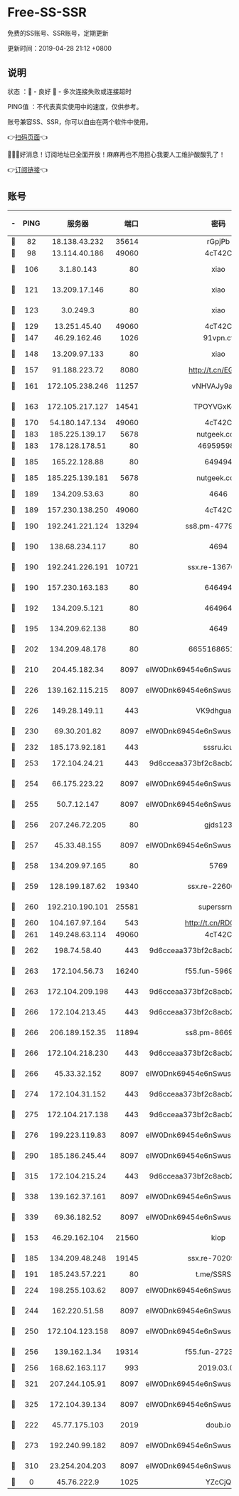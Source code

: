 # Free-SS-SSR

免费的SS账号、SSR账号，定期更新

更新时间：2019-04-28 21:12 +0800

## 说明

状态     ：🙂 - 良好 🙁 - 多次连接失败或连接超时

PING值   ：不代表真实使用中的速度，仅供参考。

账号兼容SS、SSR，你可以自由在两个软件中使用。

👉[扫码页面](https://liesauer.github.io/Free-SS-SSR/)👈

🎉🎉🎉好消息！订阅地址已全面开放！麻麻再也不用担心我要人工维护酸酸乳了！

👉[订阅链接](https://www.liesauer.net/yogurt/subscribe?ACCESS_TOKEN=DAYxR3mMaZAsaqUb)👈

## 账号

|-|PING|服务器|端口|密码|加密方式|区域|
|:----:|:----:|:-----:|-----:|:----:|:----:|:----:|
|🙂|82|18.138.43.232|35614|rGpjPb|rc4-md5|SG|
|🙂|98|13.114.40.186|49060|4cT42C|chacha20|JP|
|🙂|106|3.1.80.143|80|xiao|aes-128-ctr|SG|
|🙂|121|13.209.17.146|80|xiao|aes-128-ctr|KR|
|🙂|123|3.0.249.3|80|xiao|aes-128-ctr|SG|
|🙂|129|13.251.45.40|49060|4cT42C|chacha20|SG|
|🙂|147|46.29.162.46|1026|91vpn.cf|rc4-md5|RU|
|🙂|148|13.209.97.133|80|xiao|aes-128-ctr|KR|
|🙂|157|91.188.223.72|8080|http://t.cn/EGJIyrl|rc4-md5|RU|
|🙂|161|172.105.238.246|11257|vNHVAJy9aznp|aes-256-cfb|JP|
|🙂|163|172.105.217.127|14541|TPOYVGxKglpi|aes-256-cfb|JP|
|🙂|170|54.180.147.134|49060|4cT42C|chacha20|KR|
|🙂|183|185.225.139.17|5678|nutgeek.com|rc4-md5|US|
|🙂|183|178.128.178.51|80|469595985|chacha20|US|
|🙂|185|165.22.128.88|80|649494|aes-256-cfb|US|
|🙂|185|185.225.139.181|5678|nutgeek.com|rc4-md5|US|
|🙂|189|134.209.53.63|80|4646|aes-256-cfb|US|
|🙂|189|157.230.138.250|49060|4cT42C|chacha20|US|
|🙂|190|192.241.221.124|13294|ss8.pm-47793631|aes-256-cfb|US|
|🙂|190|138.68.234.117|80|4694|aes-256-cfb|US|
|🙂|190|192.241.226.191|10721|ssx.re-13670931|aes-256-cfb|US|
|🙂|190|157.230.163.183|80|646494|aes-256-cfb|US|
|🙂|192|134.209.5.121|80|464964|aes-256-cfb|US|
|🙂|195|134.209.62.138|80|4649|aes-256-cfb|US|
|🙂|202|134.209.48.178|80|6655168651651|aes-256-cfb|US|
|🙂|210|204.45.182.34|8097|eIW0Dnk69454e6nSwuspv9DmS201tQ0D|aes-256-cfb|US|
|🙂|226|139.162.115.215|8097|eIW0Dnk69454e6nSwuspv9DmS201tQ0D|aes-256-cfb|JP|
|🙂|226|149.28.149.11|443|VK9dhgualsL|aes-256-cfb|SG|
|🙂|230|69.30.201.82|8097|eIW0Dnk69454e6nSwuspv9DmS201tQ0D|aes-256-cfb|US|
|🙂|232|185.173.92.181|443|sssru.icu|rc4-md5|RU|
|🙂|253|172.104.24.21|443|9d6cceaa373bf2c8acb22e60b6a58be6|aes-256-cfb|US|
|🙂|254|66.175.223.22|8097|eIW0Dnk69454e6nSwuspv9DmS201tQ0D|aes-256-cfb|US|
|🙂|255|50.7.12.147|8097|eIW0Dnk69454e6nSwuspv9DmS201tQ0D|aes-256-cfb|BR|
|🙂|256|207.246.72.205|80|gjds123|aes-256-cfb|US|
|🙂|257|45.33.48.155|8097|eIW0Dnk69454e6nSwuspv9DmS201tQ0D|aes-256-cfb|US|
|🙂|258|134.209.97.165|80|5769|aes-256-cfb|SG|
|🙂|259|128.199.187.62|19340|ssx.re-22600754|aes-256-cfb|SG|
|🙂|260|192.210.190.101|25581|superssrnet|aes-256-cfb|US|
|🙂|260|104.167.97.164|543|http://t.cn/RD0D7sx|rc4-md5|CA|
|🙂|261|149.248.63.114|49060|4cT42C|chacha20|CA|
|🙂|262|198.74.58.40|443|9d6cceaa373bf2c8acb22e60b6a58be6|aes-256-cfb|US|
|🙂|263|172.104.56.73|16240|f55.fun-59694240|aes-256-cfb|SG|
|🙂|263|172.104.209.198|443|9d6cceaa373bf2c8acb22e60b6a58be6|aes-256-cfb|US|
|🙂|266|172.104.213.45|443|9d6cceaa373bf2c8acb22e60b6a58be6|aes-256-cfb|US|
|🙂|266|206.189.152.35|11894|ss8.pm-86692479|aes-256-cfb|SG|
|🙂|266|172.104.218.230|443|9d6cceaa373bf2c8acb22e60b6a58be6|aes-256-cfb|US|
|🙂|266|45.33.32.152|8097|eIW0Dnk69454e6nSwuspv9DmS201tQ0D|aes-256-cfb|US|
|🙂|274|172.104.31.152|443|9d6cceaa373bf2c8acb22e60b6a58be6|aes-256-cfb|US|
|🙂|275|172.104.217.138|443|9d6cceaa373bf2c8acb22e60b6a58be6|aes-256-cfb|US|
|🙂|276|199.223.119.83|8097|eIW0Dnk69454e6nSwuspv9DmS201tQ0D|aes-256-cfb|US|
|🙂|290|185.186.245.44|8097|eIW0Dnk69454e6nSwuspv9DmS201tQ0D|aes-256-cfb|NL|
|🙂|315|172.104.215.24|443|9d6cceaa373bf2c8acb22e60b6a58be6|aes-256-cfb|US|
|🙂|338|139.162.37.161|8097|eIW0Dnk69454e6nSwuspv9DmS201tQ0D|aes-256-cfb|SG|
|🙂|339|69.36.182.52|8097|eIW0Dnk69454e6nSwuspv9DmS201tQ0D|aes-256-cfb|US|
|🙂|153|46.29.162.104|21560|kiop|aes-128-ctr|RU|
|🙂|185|134.209.48.248|19145|ssx.re-70209152|aes-256-cfb|US|
|🙂|191|185.243.57.221|80|t.me/SSRSUB|rc4-md5|US|
|🙂|224|198.255.103.62|8097|eIW0Dnk69454e6nSwuspv9DmS201tQ0D|aes-256-cfb|US|
|🙂|244|162.220.51.58|8097|eIW0Dnk69454e6nSwuspv9DmS201tQ0D|aes-256-cfb|US|
|🙂|250|172.104.123.158|8097|eIW0Dnk69454e6nSwuspv9DmS201tQ0D|aes-256-cfb|JP|
|🙂|256|139.162.1.34|19314|f55.fun-27230686|aes-256-cfb|SG|
|🙂|256|168.62.163.117|993|2019.03.07|rc4-md5|US|
|🙂|321|207.244.105.91|8097|eIW0Dnk69454e6nSwuspv9DmS201tQ0D|aes-256-cfb|US|
|🙂|325|172.104.39.134|8097|eIW0Dnk69454e6nSwuspv9DmS201tQ0D|aes-256-cfb|SG|
|🙁|222|45.77.175.103|2019|doub.io|aes-128-ctr|SG|
|🙁|273|192.240.99.182|8097|eIW0Dnk69454e6nSwuspv9DmS201tQ0D|aes-256-cfb|US|
|🙁|310|23.254.204.203|8097|eIW0Dnk69454e6nSwuspv9DmS201tQ0D|aes-256-cfb|US|
|🙁|0|45.76.222.9|1025|YZcCjQ|rc4-md5|JP|
